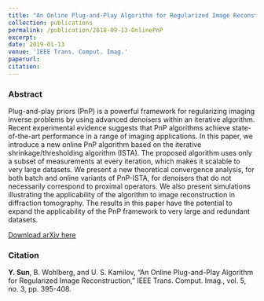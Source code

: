```yaml
---
title: "An Online Plug-and-Play Algorithm for Regularized Image Reconstruction"
collection: publications
permalink: /publication/2018-09-13-OnlinePnP
excerpt:
date: 2019-01-13
venue: 'IEEE Trans. Comput. Imag.'
paperurl:
citation:
---
```


### Abstract
Plug-and-play priors (PnP) is a powerful framework for regularizing imaging inverse problems by using advanced denoisers within an iterative algorithm. Recent experimental evidence suggests that PnP algorithms achieve state-of-the-art performance in a range of imaging applications. In this paper, we introduce a new online PnP algorithm based on the iterative shrinkage/thresholding algorithm (ISTA). The proposed algorithm uses only a subset of measurements at every iteration, which makes it scalable to very large datasets. We present a new theoretical convergence analysis, for both batch and online variants of PnP-ISTA, for denoisers that do not necessarily correspond to proximal operators. We also present simulations illustrating the applicability of the algorithm to image reconstruction in diffraction tomography. The results in this paper have the potential to expand the applicability of the PnP framework to very large and redundant datasets.

[Download arXiv here](https://arxiv.org/abs/1809.04693)

### Citation
__Y. Sun__, B. Wohlberg, and U. S. Kamilov, “An Online Plug-and-Play Algorithm for Regularized Image Reconstruction,” IEEE Trans. Comput. Imag., vol. 5, no. 3, pp. 395-408.


